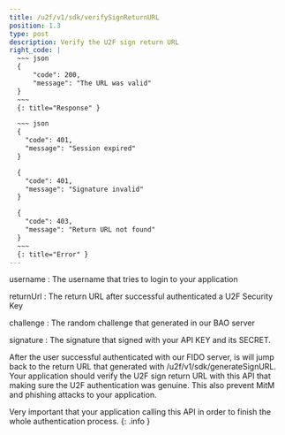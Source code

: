 ```yaml
---
title: /u2f/v1/sdk/verifySignReturnURL
position: 1.3
type: post
description: Verify the U2F sign return URL
right_code: |
  ~~~ json
  {
      "code": 200,
      "message": "The URL was valid"
  }
  ~~~
  {: title="Response" }

  ~~~ json
  {
    "code": 401,
    "message": "Session expired"
  }

  {
    "code": 401,
    "message": "Signature invalid"
  }

  {
    "code": 403,
    "message": "Return URL not found"
  }
  ~~~
  {: title="Error" }
---
```

username
: The username that tries to login to your application

returnUrl
: The return URL after successful authenticated a U2F Security Key

challenge
: The random challenge that generated in our BAO server

signature
: The signature that signed with your API KEY and its SECRET.

After the user successful authenticated with our FIDO server, is will jump back
to the return URL that generated with /u2f/v1/sdk/generateSignURL.
Your application should verify the U2F sign return URL with this API that making
sure the U2F authentication was genuine.
This also prevent MitM and phishing attacks to your application.

Very important that your application calling this API in order to finish the whole authentication process.
{: .info }

